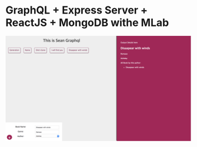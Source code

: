 # GraphQL + Express Server + ReactJS + MongoDB withe MLab

![Book Graphql Web ScreenShot](/assets/background.png?raw=true "Optional Title")
